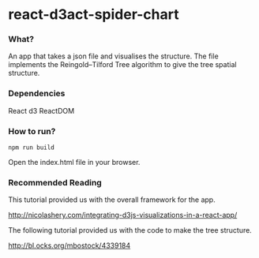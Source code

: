 # react-d3act-spider-chart

### What?

An app that takes a json file and visualises the structure. The file implements the Reingold–Tilford Tree algorithm to give the tree spatial structure.

### Dependencies

React
d3
ReactDOM

### How to run?

```
npm run build
```

Open the index.html file in your browser.

### Recommended Reading

This tutorial provided us with the overall framework for the app.

http://nicolashery.com/integrating-d3js-visualizations-in-a-react-app/

The following tutorial provided us with the code to make the tree structure.

http://bl.ocks.org/mbostock/4339184
